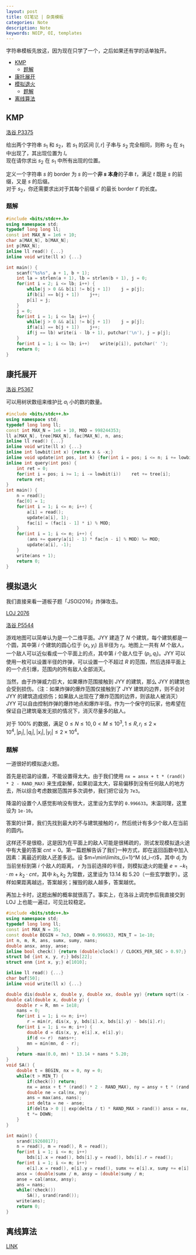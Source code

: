 ```yaml
---
layout: post
title: OI笔记 | 杂类模板
categories: Note
description: Note
keywords: NOIP, OI, templates
---
```


字符串模板先放这，因为现在只学了一个，之后如果还有学的话单独开。

- [KMP](#kmp)
	- [题解](#题解)
- [康托展开](#康托展开)
- [模拟退火](#模拟退火)
	- [题解](#题解-1)
- [离线算法](#离线算法)

## KMP

[洛谷 P3375](https://www.luogu.com.cn/problem/P3375)

给出两个字符串 $s_1$ 和 $s_2$，若 $s_1$ 的区间 $[l, r]$ 子串与 $s_2$ 完全相同，则称 $s_2$ 在 $s_1$ 中出现了，其出现位置为 $l$。  
现在请你求出 $s_2$ 在 $s_1$ 中所有出现的位置。

定义一个字符串 $s$ 的 border 为 $s$ 的一个**非 $s$ 本身**的子串 $t$，满足 $t$ 既是 $s$ 的前缀，又是 $s$ 的后缀。  
对于 $s_2$，你还需要求出对于其每个前缀 $s'$ 的最长 border $t'$ 的长度。

### 题解


```cpp
#include <bits/stdc++.h>
using namespace std;
typedef long long ll;
const int MAX_N = 1e6 + 10;
char a[MAX_N], b[MAX_N];
int p[MAX_N];
inline ll read() {...}
inline void write(ll x) {...}

int main() {
    scanf("%s%s", a + 1, b + 1);
    int la = strlen(a + 1), lb = strlen(b + 1), j = 0;
    for(int i = 2; i <= lb; i++) {
        while(j > 0 && b[i] != b[j + 1])    j = p[j];
        if(b[i] == b[j + 1])    j++;
        p[i] = j;
    }
    j = 0;
    for(int i = 1; i <= la; i++) {
        while(j > 0 && a[i] != b[j + 1])    j = p[j];
        if(a[i] == b[j + 1])    j++;
        if(j == lb) write(i - lb + 1), putchar('\n'), j = p[j];
    }
    for(int i = 1; i <= lb; i++)    write(p[i]), putchar(' ');
    return 0;
}
```

## 康托展开

[洛谷 P5367](https://www.luogu.com.cn/problem/P5367)

可以用树状数组来维护比 $a_i$ 小的数的数量。

```cpp
#include <bits/stdc++.h>
using namespace std;
typedef long long ll;
const int MAX_N = 1e6 + 10, MOD = 998244353;
ll a[MAX_N], tree[MAX_N], fac[MAX_N], n, ans;
inline ll read() {...}
inline void write(ll x) {...}
inline int lowbit(int x) {return x & -x;}
inline void update(int pos, int k) {for(int i = pos; i <= n; i += lowbit(i))	tree[i] += k;}
inline int query(int pos) {
	int ret = 0;
	for(int i = pos; i >= 1; i -= lowbit(i))	ret += tree[i];
	return ret;
}
int main() {
	n = read();
	fac[0] = 1;
	for(int i = 1; i <= n; i++) {
		a[i] = read();
		update(a[i], 1);
		fac[i] = (fac[i - 1] * i) % MOD;
	}
	for(int i = 1; i <= n; i++) {
		(ans += query(a[i] - 1) * fac[n - i] % MOD) %= MOD;
		update(a[i], -1);
	}
	write(ans + 1);
	return 0;	
} 
```

## 模拟退火

我们直接来看一道板子题「JSOI2016」炸弹攻击。

[LOJ 2076](https://loj.ac/p/2076)

[洛谷 P5544](https://www.luogu.com.cn/problem/P5544)

游戏地图可以简单认为是一个二维平面。JYY 建造了 $N$ 个建筑，每个建筑都是一个圆，其中第 $i$ 个建筑的圆心位于 $(x_i,y_i)$ 且半径为 $r_i$。地图上一共有 $M$ 个敌人，一个敌人可以近似看成一个平面上的点，其中第 $i$ 个敌人位于 $(p_i,q_i)$。JYY 可以使用一枚可以设置半径的炸弹，可以设置一个不超过 $R$ 的范围，然后选择平面上的一个点引爆，范围内的所有敌人全部消灭。

当然，由于炸弹威力巨大，如果爆炸范围接触到 JYY 的建筑，那么 JYY 的建筑也会受到损伤。（注：如果炸弹的爆炸范围仅接触到了 JYY 建筑的边界，则不会对 JYY 的建筑造成损伤；如果敌人出现在了爆炸范围的边界，则该敌人被消灭）JYY 可以自由控制炸弹的爆炸地点和爆炸半径。作为一个保守的玩家，他希望在保证自己建筑毫发无损的情况下，消灭尽量多的敌人。

对于 $100\%$ 的数据，满足 $0 \le N \le 10, 0 \lt M \le 10^3 , 1 \le R, r_i \le 2\times 10^4 ,\lvert p_i\rvert ,\lvert q_i\rvert,\lvert x_i\rvert ,\lvert y_i\rvert \le 2\times 10^4$。

### 题解

一道很好的模拟退火题。

首先是初温的设置，不能设置得太大。由于我们使用 `nx = ansx + t * (rand() * 2 - RAND_MAX)` 来生成新解，如果初温太大，容易偏移到没有任何敌人的地方去，所以综合考虑数据范围并多次调参，我们把它设为 `7e3`。

降温的设置个人感觉影响没有很大，这里设为玄学的 `0.996633`。末温同理，这里设为 `1e-10`。

答案的计算，我们先找到最大的不与建筑接触的 $r$，然后统计有多少个敌人在当前的圆内。

这样还不是很稳，这是因为在平面上的敌人可能是很稀疏的，测试发现模拟退火途中有大量的答案 $cnt=0$。第一篇题解告诉了我们一种方式，即在返回函数中加入因素：离最近的敌人还差多远。设 $m=\min\limits_{i=1}^M (d_i-r)$，其中 $d_i$ 为当前坐标到第 $i$ 个敌人的距离， $r$ 为当前选择的半径，则模拟退火的能量 $e=-k_1\cdot m+k_2\cdot cnt$，其中 $k_1,k_2$ 为常数，这里设为 $13.14$ 和 $5.20$（一些玄学数字）。这样如果距离越远，答案越劣；摧毁的敌人越多，答案越优。

再加上卡时，这题出解的概率就很高了。事实上，在洛谷上调完参后我直接交到 LOJ 上也能一遍过，可见比较稳定。

```cpp
#include <bits/stdc++.h>
using namespace std;
typedef long long ll;
const int MAX_N = 35;
const double BEGIN = 7e3, DOWN = 0.996633, MIN_T = 1e-10;
int n, m, R, ans, sumx, sumy, nans;
double ansx, ansy, anse;
inline bool check() {return (double)clock() / CLOCKS_PER_SEC > 0.97;}
struct bd {int x, y, r;} bds[22];
struct enm {int x, y;} e[1010];

inline ll read() {...}
char buf[50];
inline void write(ll x) {...}

double dis(double x, double y, double xx, double yy) {return sqrt((x - xx) * (x - xx) + (y - yy) * (y - yy));}
double cal(double x, double y) {
	double r = R, mn = 1e18;
	nans = 0;
	for(int i = 1; i <= n; i++)
		r = min(r, dis(x, y, bds[i].x, bds[i].y) - bds[i].r);
	for(int i = 1; i <= m; i++) {
		double d = dis(x, y, e[i].x, e[i].y); 
		if(d <= r)	nans++;
		mn = min(mn, d - r);
	}
	return -max(0.0, mn) * 13.14 + nans * 5.20;
}
void SA() {
	double t = BEGIN, nx = 0, ny = 0;
	while(t > MIN_T) {
		if(check())	return;
		nx = ansx + t * (rand() * 2 - RAND_MAX), ny = ansy + t * (rand() * 2 - RAND_MAX);
		double ne = cal(nx, ny);
		ans = max(ans, nans);
		int delta = ne - anse;
		if(delta > 0 || exp(delta / t) * RAND_MAX > rand())	ansx = nx, ansy = ny, anse = ne;
		t *= DOWN;
	}
}

int main() { 
	srand(19260817);
	n = read(), m = read(), R = read();
	for(int i = 1; i <= n; i++)
		bds[i].x = read(), bds[i].y = read(), bds[i].r = read();
	for(int i = 1; i <= m; i++)
		e[i].x = read(), e[i].y = read(), sumx += e[i].x, sumy += e[i].y;
	ansx = (double)sumx / m, ansy = (double)sumy / m;
	anse = cal(ansx, ansy);
	ans = nans;
	while(!check())
		SA(), srand(rand());
	write(ans);
	return 0;
}
```

## 离线算法

[LINK](https://joyslog.tk/2022/12/12/Note22/)
